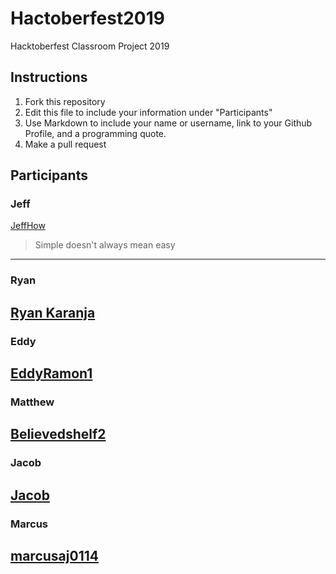 # Hactoberfest2019
Hacktoberfest Classroom Project 2019

## Instructions
1. Fork this repository
2. Edit this file to include your information under "Participants"
3. Use Markdown to include your name or username, link to your Github Profile, and a programming quote.
4. Make a pull request

## Participants

### Jeff 
[JeffHow](https://github.com/jeffhow/)
> Simple doesn't always mean easy
---

### Ryan
[Ryan Karanja](https://github.com/Ryan-Karanja)
---

### Eddy
[EddyRamon1](https://github.com/EddyRamon1/)
---

### Matthew
[Believedshelf2](https://github.com/believedshelf2/)
---

### Jacob
[Jacob](https://github.com/jake112311/)
---

### Marcus
[marcusaj0114](https://github.com/marcusaj0114/)
---
